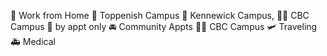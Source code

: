 🏡 Work from Home
🏫 Toppenish Campus
🏫 Kennewick Campus, 🌃🏫 CBC Campus
🫥 by appt only
🚘 Community Appts
🌃🏫 CBC Campus
🛩️ Traveling
🚑 Medical 